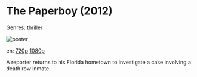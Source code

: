 # The Paperboy (2012)

Genres: thriller

![poster](http://image.tmdb.org/t/p/w500/96TQRyIg1qgcLNXgqVn9ss2mAuT.jpg)

en:
  [720p](magnet:?xt=urn:btih:B694E98D2A9A3AA3441B63F5D0C6E8489EAAF568&tr=udp://glotorrents.pw:6969/announce&tr=udp://tracker.opentrackr.org:1337/announce&tr=udp://torrent.gresille.org:80/announce&tr=udp://tracker.openbittorrent.com:80&tr=udp://tracker.coppersurfer.tk:6969&tr=udp://tracker.leechers-paradise.org:6969&tr=udp://p4p.arenabg.ch:1337&tr=udp://tracker.internetwarriors.net:1337)
  [1080p](magnet:?xt=urn:btih:EA54912F2EC27326D3665F57BA2D62C14305C5BF&tr=udp://glotorrents.pw:6969/announce&tr=udp://tracker.opentrackr.org:1337/announce&tr=udp://torrent.gresille.org:80/announce&tr=udp://tracker.openbittorrent.com:80&tr=udp://tracker.coppersurfer.tk:6969&tr=udp://tracker.leechers-paradise.org:6969&tr=udp://p4p.arenabg.ch:1337&tr=udp://tracker.internetwarriors.net:1337)
  


A reporter returns to his Florida hometown to investigate a case involving a death row inmate.